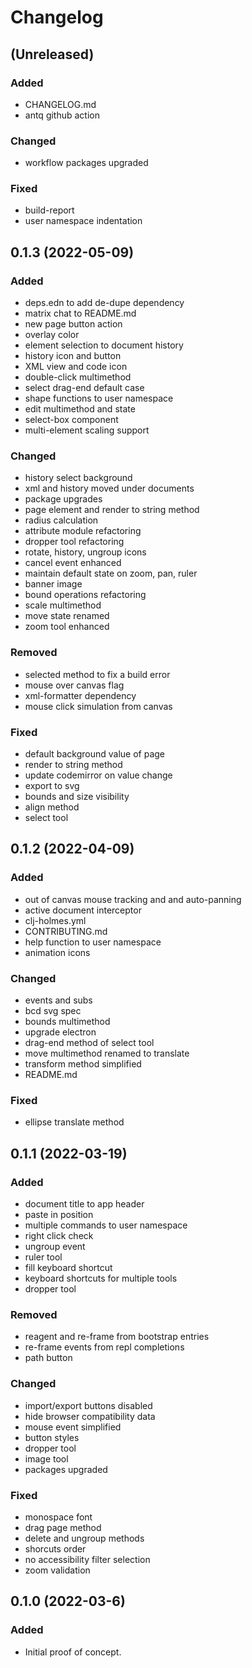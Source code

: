 # Changelog

## (Unreleased)

### Added

- CHANGELOG.md
- antq github action

### Changed

- workflow packages upgraded

### Fixed

- build-report
- user namespace indentation

## 0.1.3 (2022-05-09)

### Added

- deps.edn to add de-dupe dependency
- matrix chat to README.md
- new page button action
- overlay color
- element selection to document history
- history icon and button
- XML view and code icon
- double-click multimethod
- select drag-end default case
- shape functions to user namespace
- edit multimethod and state
- select-box component
- multi-element scaling support

### Changed

- history select background
- xml and history moved under documents
- package upgrades
- page element and render to string method
- radius calculation
- attribute module refactoring
- dropper tool refactoring
- rotate, history, ungroup icons
- cancel event enhanced
- maintain default state on zoom, pan, ruler
- banner image
- bound operations refactoring
- scale multimethod
- move state renamed
- zoom tool enhanced

### Removed

- selected method to fix a build error
- mouse over canvas flag
- xml-formatter dependency
- mouse click simulation from canvas

### Fixed

- default background value of page
- render to string method
- update codemirror on value change
- export to svg
- bounds and size visibility
- align method
- select tool

## 0.1.2 (2022-04-09)

### Added

- out of canvas mouse tracking and and auto-panning
- active document interceptor
- clj-holmes.yml
- CONTRIBUTING.md
- help function to user namespace
- animation icons

### Changed

- events and subs
- bcd svg spec
- bounds multimethod
- upgrade electron
- drag-end method of select tool
- move multimethod renamed to translate
- transform method simplified
- README.md

### Fixed

- ellipse translate method

## 0.1.1 (2022-03-19)

### Added

- document title to app header
- paste in position
- multiple commands to user namespace
- right click check
- ungroup event
- ruler tool
- fill keyboard shortcut
- keyboard shortcuts for multiple tools
- dropper tool

### Removed

- reagent and re-frame from bootstrap entries
- re-frame events from repl completions
- path button

### Changed

- import/export buttons disabled
- hide browser compatibility data
- mouse event simplified
- button styles
- dropper tool 
- image tool
- packages upgraded

### Fixed

- monospace font
- drag page method
- delete and ungroup methods
- shorcuts order
- no accessibility filter selection
- zoom validation


## 0.1.0 (2022-03-6)

### Added

- Initial proof of concept.
